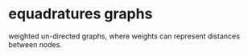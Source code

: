 # equadratures graphs

weighted un-directed graphs, where weights can represent distances between nodes.